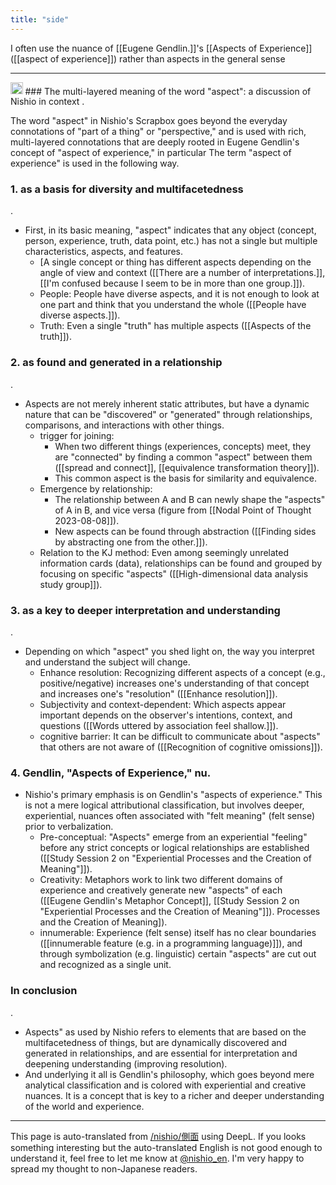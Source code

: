```yaml
---
title: "side"
---
```


I often use the nuance of [[Eugene Gendlin.]]'s [[Aspects of Experience]] ([[aspect of experience]]) rather than aspects in the general sense

---
<img src='https://scrapbox.io/api/pages/nishio-en/Gemini 2.5/icon' alt='Gemini 2.5.icon' height="19.5"/>
### The multi-layered meaning of the word "aspect": a discussion of Nishio in context
.

The word "aspect" in Nishio's Scrapbox goes beyond the everyday connotations of "part of a thing" or "perspective," and is used with rich, multi-layered connotations that are deeply rooted in Eugene Gendlin's concept of "aspect of experience," in particular The term "aspect of experience" is used in the following way.

### 1. as a basis for diversity and multifacetedness
.
- First, in its basic meaning, "aspect" indicates that any object (concept, person, experience, truth, data point, etc.) has not a single but multiple characteristics, aspects, and features.
    - [A single concept or thing has different aspects depending on the angle of view and context ([[There are a number of interpretations.]], [[I'm confused because I seem to be in more than one group.]]).
    - People: People have diverse aspects, and it is not enough to look at one part and think that you understand the whole ([[People have diverse aspects.]]).
    - Truth: Even a single "truth" has multiple aspects ([[Aspects of the truth]]).

### 2. as found and generated in a relationship
.
- Aspects are not merely inherent static attributes, but have a dynamic nature that can be "discovered" or "generated" through relationships, comparisons, and interactions with other things.
    - trigger for joining:
        - When two different things (experiences, concepts) meet, they are "connected" by finding a common "aspect" between them ([[spread and connect]], [[equivalence transformation theory]]).
        - This common aspect is the basis for similarity and equivalence.
    - Emergence by relationship:
        - The relationship between A and B can newly shape the "aspects" of A in B, and vice versa (figure from [[Nodal Point of Thought 2023-08-08]]).
        - New aspects can be found through abstraction ([[Finding sides by abstracting one from the other.]]).
    - Relation to the KJ method: Even among seemingly unrelated information cards (data), relationships can be found and grouped by focusing on specific "aspects" ([[High-dimensional data analysis study group]]).

### 3. as a key to deeper interpretation and understanding
.
- Depending on which "aspect" you shed light on, the way you interpret and understand the subject will change.
    - Enhance resolution: Recognizing different aspects of a concept (e.g., positive/negative) increases one's understanding of that concept and increases one's "resolution" ([[Enhance resolution]]).
    - Subjectivity and context-dependent: Which aspects appear important depends on the observer's intentions, context, and questions ([[Words uttered by association feel shallow.]]).
    - cognitive barrier: It can be difficult to communicate about "aspects" that others are not aware of ([[Recognition of cognitive omissions]]).

### 4. Gendlin, "Aspects of Experience," nu.
- Nishio's primary emphasis is on Gendlin's "aspects of experience." This is not a mere logical attributional classification, but involves deeper, experiential, nuances often associated with "felt meaning" (felt sense) prior to verbalization.
    - Pre-conceptual: "Aspects" emerge from an experiential "feeling" before any strict concepts or logical relationships are established ([[Study Session 2 on "Experiential Processes and the Creation of Meaning"]]).
    - Creativity: Metaphors work to link two different domains of experience and creatively generate new "aspects" of each ([[Eugene Gendlin's Metaphor Concept]], [[Study Session 2 on "Experiential Processes and the Creation of Meaning"]]). Processes and the Creation of Meaning]).
    - innumerable: Experience (felt sense) itself has no clear boundaries ([[innumerable feature (e.g. in a programming language)]]), and through symbolization (e.g. linguistic) certain "aspects" are cut out and recognized as a single unit.

### In conclusion
.
- Aspects" as used by Nishio refers to elements that are based on the multifacetedness of things, but are dynamically discovered and generated in relationships, and are essential for interpretation and deepening understanding (improving resolution).
- And underlying it all is Gendlin's philosophy, which goes beyond mere analytical classification and is colored with experiential and creative nuances. It is a concept that is key to a richer and deeper understanding of the world and experience.

---
This page is auto-translated from [/nishio/側面](https://scrapbox.io/nishio/側面) using DeepL. If you looks something interesting but the auto-translated English is not good enough to understand it, feel free to let me know at [@nishio_en](https://twitter.com/nishio_en). I'm very happy to spread my thought to non-Japanese readers.